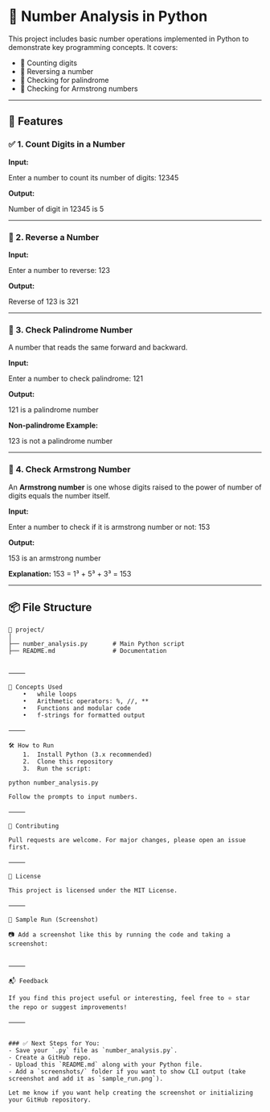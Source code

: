 # 🔢 Number Analysis in Python

This project includes basic number operations implemented in Python to demonstrate key programming concepts. It covers:

- 📏 Counting digits
- 🔁 Reversing a number
- 🔁 Checking for palindrome
- 🧮 Checking for Armstrong numbers

---

## 🚀 Features

### ✅ 1. Count Digits in a Number

**Input:**

Enter a number to count its number of digits: 12345

**Output:**

Number of digit in 12345 is 5

---

### 🔄 2. Reverse a Number

**Input:**

Enter a number to reverse: 123

**Output:**

Reverse of 123 is 321

---

### 🔁 3. Check Palindrome Number

A number that reads the same forward and backward.

**Input:**

Enter a number to check palindrome: 121

**Output:**

121 is a palindrome number

**Non-palindrome Example:**

123 is not a palindrome number

---

### 💫 4. Check Armstrong Number

An **Armstrong number** is one whose digits raised to the power of number of digits equals the number itself.

**Input:**

Enter a number to check if it is armstrong number or not: 153

**Output:**

153 is an armstrong number

**Explanation:**
153 = 1³ + 5³ + 3³ = 153

---

## 📦 File Structure

```text
📁 project/
│
├── number_analysis.py       # Main Python script
├── README.md                # Documentation


⸻

🧠 Concepts Used
	•	while loops
	•	Arithmetic operators: %, //, **
	•	Functions and modular code
	•	f-strings for formatted output

⸻

🛠️ How to Run
	1.	Install Python (3.x recommended)
	2.	Clone this repository
	3.	Run the script:

python number_analysis.py

Follow the prompts to input numbers.

⸻

🤝 Contributing

Pull requests are welcome. For major changes, please open an issue first.

⸻

📜 License

This project is licensed under the MIT License.

⸻

🧪 Sample Run (Screenshot)

📷 Add a screenshot like this by running the code and taking a screenshot:


⸻

📬 Feedback

If you find this project useful or interesting, feel free to ⭐️ star the repo or suggest improvements!

⸻


### ✅ Next Steps for You:
- Save your `.py` file as `number_analysis.py`.
- Create a GitHub repo.
- Upload this `README.md` along with your Python file.
- Add a `screenshots/` folder if you want to show CLI output (take screenshot and add it as `sample_run.png`).

Let me know if you want help creating the screenshot or initializing your GitHub repository.